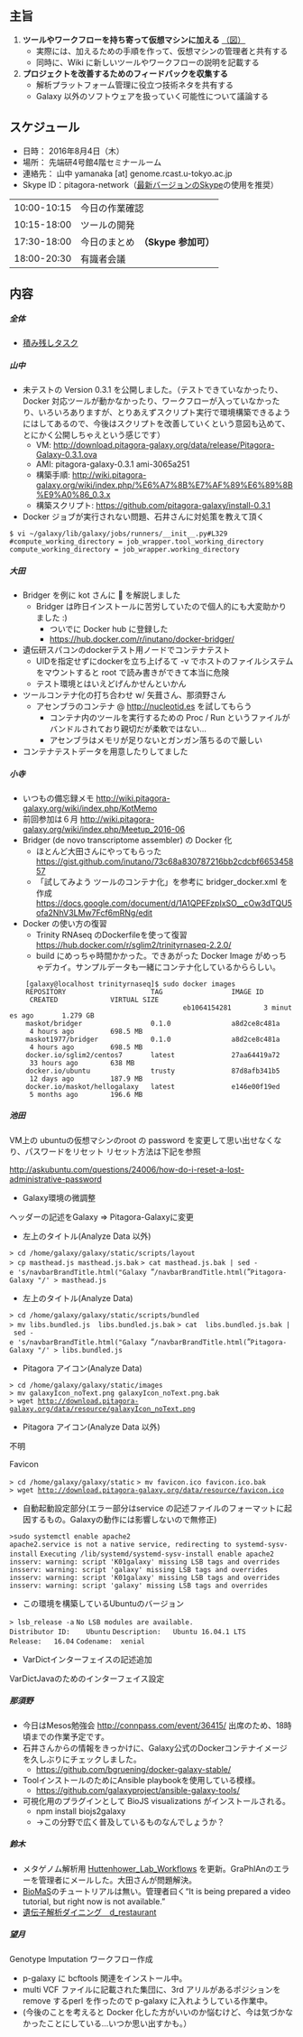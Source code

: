 主旨
----

1.  **ツールやワークフローを持ち寄って仮想マシンに加える** [（図）](http://www.pitagora-galaxy.org/_/rsrc/1416890873801/about/about_overview.png)
    -   実際には、加えるための手順を作って、仮想マシンの管理者と共有する
    -   同時に、Wiki に新しいツールやワークフローの説明を記載する
2.  **プロジェクトを改善するためのフィードバックを収集する**
    -   解析プラットフォーム管理に役立つ技術ネタを共有する
    -   Galaxy 以外のソフトウェアを扱っていく可能性について議論する

スケジュール
------------

-   日時： 2016年8月4日（木）
-   場所： 先端研4号館4階セミナールーム
-   連絡先： 山中 yamanaka \[at\] genome.rcast.u-tokyo.ac.jp
-   Skype ID：pitagora-network（[最新バージョンのSkype](http://www.skype.com/ja/)の使用を推奨）

|             |                                    |
|-------------|------------------------------------|
| 10:00-10:15 | 今日の作業確認                     |
| 10:15-18:00 | ツールの開発                       |
| 17:30-18:00 | 今日のまとめ　**（Skype 参加可）** |
| 18:00-20:30 | 有識者会議                         |

内容
----

##### 全体

-   [積み残しタスク](/積み残しタスク "wikilink")

##### 山中

-   未テストの Version 0.3.1 を公開しました。（テストできていなかったり、Docker 対応ツールが動かなかったり、ワークフローが入っていなかったり、いろいろありますが、とりあえずスクリプト実行で環境構築できるようにはしてあるので、今後はスクリプトを改善していくという意図も込めて、とにかく公開しちゃえという感じです）
    -   VM: <http://download.pitagora-galaxy.org/data/release/Pitagora-Galaxy-0.3.1.ova>
    -   AMI: pitagora-galaxy-0.3.1 ami-3065a251
    -   構築手順: <http://wiki.pitagora-galaxy.org/wiki/index.php/%E6%A7%8B%E7%AF%89%E6%89%8B%E9%A0%86_0.3.x>
    -   構築スクリプト: <https://github.com/pitagora-galaxy/install-0.3.1>
-   Docker ジョブが実行されない問題、石井さんに対処策を教えて頂く

`$ vi ~/galaxy/lib/galaxy/jobs/runners/__init__.py#L329`
`#compute_working_directory = job_wrapper.tool_working_directory`
`compute_working_directory = job_wrapper.working_directory`

##### 大田

-   Bridger を例に kot さんに 🐳 を解説しました
    -   Bridger は昨日インストールに苦労していたので個人的にも大変助かりました :)
        -   ついでに Docker hub に登録した
        -   <https://hub.docker.com/r/inutano/docker-bridger/>
-   遺伝研スパコンのdockerテスト用ノードでコンテナテスト
    -   UIDを指定せずにdockerを立ち上げるて -v でホストのファイルシステムをマウントすると root で読み書きができて本当に危険
    -   テスト環境とはいえどげんかせんといかん
-   ツールコンテナ化の打ち合わせ w/ 矢葺さん、那須野さん
    -   アセンブラのコンテナ @ <http://nucleotid.es> を試してもらう
        -   コンテナ内のツールを実行するための Proc / Run というファイルがバンドルされており親切だが柔軟ではない…
        -   アセンブラはメモリが足りないとガンガン落ちるので厳しい
-   コンテナテストデータを用意したりしてました

##### 小寺

-   いつもの備忘録メモ <http://wiki.pitagora-galaxy.org/wiki/index.php/KotMemo>
-   前回参加は６月 <http://wiki.pitagora-galaxy.org/wiki/index.php/Meetup_2016-06>
-   Bridger (de novo transcriptome assembler) の Docker 化
    -   ほとんど大田さんにやってもらった <https://gist.github.com/inutano/73c68a830787216bb2cdcbf665345857>
    -   「試してみよう ツールのコンテナ化」を参考に bridger_docker.xml を作成 <https://docs.google.com/document/d/1A1QPEFzpIxSO__cOw3dTQU5ofa2NhV3LMw7Fcf6mRNg/edit>
-   Docker の使い方の復習
    -   Trinity RNAseq のDockerfileを使って復習 <https://hub.docker.com/r/sglim2/trinityrnaseq-2.2.0/>
    -   build にめっちゃ時間かかった。できあがった Docker Image がめっちゃデカイ。サンプルデータも一緒にコンテナ化しているかららしい。

`    [galaxy@localhost trinityrnaseq]$ sudo docker images`
`    REPOSITORY                     TAG                 IMAGE ID            CREATED             VIRTUAL SIZE`
`    `<none>`                         `<none>`              eb1064154281        3 minutes ago       1.279 GB`
`    maskot/bridger                 0.1.0               a8d2ce8c481a        4 hours ago         698.5 MB`
`    maskot1977/bridger             0.1.0               a8d2ce8c481a        4 hours ago         698.5 MB`
`    docker.io/sglim2/centos7       latest              27aa64419a72        33 hours ago        638 MB`
`    docker.io/ubuntu               trusty              87d8afb341b5        12 days ago         187.9 MB`
`    docker.io/maskot/hellogalaxy   latest              e146e00f19ed        5 months ago        196.6 MB`

##### 池田

VM上の ubuntuの仮想マシンのroot の password を変更して思い出せなくなり、パスワードをリセット リセット方法は下記を参照

<http://askubuntu.com/questions/24006/how-do-i-reset-a-lost-administrative-password>

-   Galaxy環境の微調整

ヘッダーの記述をGalaxy =&gt; Pitagora-Galaxyに変更

-   左上のタイトル(Analyze Data 以外)

`> cd /home/galaxy/galaxy/static/scripts/layout`
`> cp masthead.js masthead.js.bak`
`> cat masthead.js.bak | sed -e 's/navbarBrandTitle.html("Galaxy `“`/navbarBrandTitle.html(`”`Pitagora-Galaxy "/' > masthead.js`

-   左上のタイトル(Analyze Data)

`> cd /home/galaxy/galaxy/static/scripts/bundled`
`> mv libs.bundled.js  libs.bundled.js.bak`
`> cat  libs.bundled.js.bak | sed -e 's/navbarBrandTitle.html("Galaxy `“`/navbarBrandTitle.html(`”`Pitagora-Galaxy "/' > libs.bundled.js`

-   Pitagora アイコン(Analyze Data)

`> cd /home/galaxy/galaxy/static/images`
`> mv galaxyIcon_noText.png galaxyIcon_noText.png.bak`
`> wget `[`http://download.pitagora-galaxy.org/data/resource/galaxyIcon_noText.png`](http://download.pitagora-galaxy.org/data/resource/galaxyIcon_noText.png)

-   Pitagora アイコン(Analyze Data 以外)

不明

Favicon

`> cd /home/galaxy/galaxy/static`
`> mv favicon.ico favicon.ico.bak`
`> wget `[`http://download.pitagora-galaxy.org/data/resource/favicon.ico`](http://download.pitagora-galaxy.org/data/resource/favicon.ico)

-   自動起動設定部分(エラー部分はservice の記述ファイルのフォーマットに起因するもの。Galaxyの動作には影響しないので無修正)

`>sudo systemctl enable apache2`
`apache2.service is not a native service, redirecting to systemd-sysv-install`
`Executing /lib/systemd/systemd-sysv-install enable apache2`
`insserv: warning: script 'K01galaxy' missing LSB tags and overrides`
`insserv: warning: script 'galaxy' missing LSB tags and overrides`
`insserv: warning: script 'K01galaxy' missing LSB tags and overrides`
`insserv: warning: script 'galaxy' missing LSB tags and overrides`

-   この環境を構築しているUbuntuのバージョン

`> lsb_release -a`
`No LSB modules are available.`
`Distributor ID:    Ubuntu`
`Description:   Ubuntu 16.04.1 LTS `
`Release:   16.04`
`Codename:  xenial`

-   VarDictインターフェイスの記述追加

VarDictJavaのためのインターフェイス設定

##### 那須野

-   今日はMesos勉強会 <http://connpass.com/event/36415/> 出席のため、18時頃までの作業予定です。
-   石井さんからの情報をきっかけに、Galaxy公式のDockerコンテナイメージを久しぶりにチェックしました。
    -   <https://github.com/bgruening/docker-galaxy-stable/>
-   ToolインストールのためにAnsible playbookを使用している模様。
    -   <https://github.com/galaxyproject/ansible-galaxy-tools/>
-   可視化用のプラグインとして BioJS visualizations がインストールされる。
    -   npm install biojs2galaxy
    -   →この分野で広く普及しているものなんでしょうか？

##### 鈴木

-   メタゲノム解析用 [Huttenhower_Lab_Workflows](/Huttenhower_Lab_Workflows "wikilink") を更新。GraPhlAnのエラーを管理者にメールした。大田さんが問題解決。
-   [BioMaS](https://wiki.galaxyproject.org/PublicGalaxyServers#BioMaS)のチュートリアルは無い。管理者曰く“It is being prepared a video tutorial, but right now is not available.”
-   [遺伝子解析ダイニング　d_restaurant](http://d-restaurant.jp)

##### 望月

Genotype Imputation ワークフロー作成

-   p-galaxy に bcftools 関連をインストール中。
-   multi VCF ファイルに記載された集団に、3rd アリルがあるポジションをremove するperl を作ったので p-galaxy に入れようしている作業中。
-   (今後のことを考えると Docker 化した方がいいのか悩むけど、今は気づかなかったことにしている...いつか思い出すかも。）
